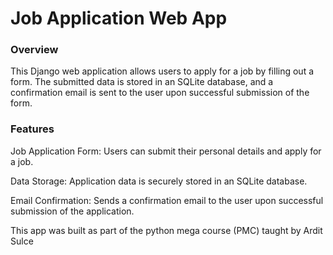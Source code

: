 # Job Application Web App

### Overview
This Django web application allows users to apply for a job by filling out a form.
The submitted data is stored in an SQLite database, and a confirmation email is sent 
to the user upon successful submission of the form.

### Features
Job Application Form: Users can submit their personal details and apply for a job.

Data Storage: Application data is securely stored in an SQLite database.

Email Confirmation: Sends a confirmation email to the user upon successful submission
of the application.

This app was built as part of the python mega course (PMC) taught by Ardit Sulce